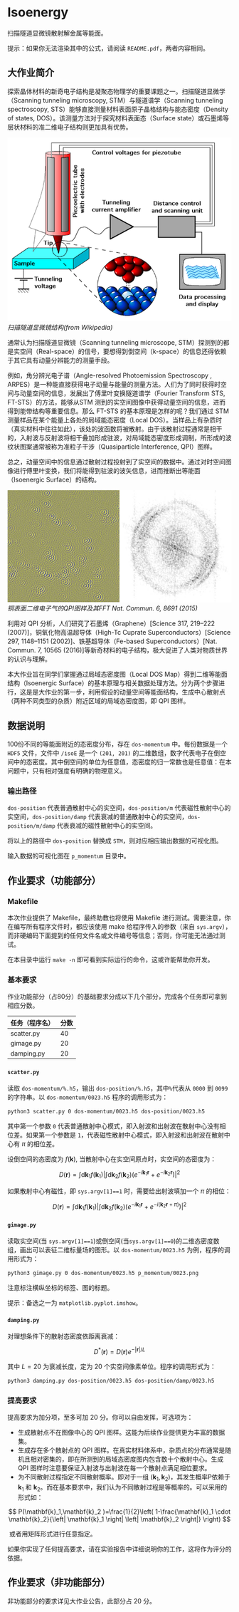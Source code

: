 # Isoenergy

扫描隧道显微镜散射解金属等能面。

提示：如果你无法渲染其中的公式，请阅读 `README.pdf`，两者内容相同。

## 大作业简介

探索晶体材料的新奇电子结构是凝聚态物理学的重要课题之一。扫描隧道显微学（Scanning tunneling microscopy, STM）与隧道谱学（Scanning tunneling spectroscopy, STS）能够直接测量材料表面原子晶格结构与能态密度（Density of states, DOS）。该测量方法对于探究材料表面态（Surface state）或石墨烯等层状材料的准二维电子结构则更加具有优势。

![扫描隧道显微镜结构(from Wikipedia)](STM-schematics.png)  
*扫描隧道显微镜结构(from Wikipedia)*

通常认为扫描隧道显微镜（Scanning tunneling microscope, STM）探测到的都是实空间（Real-space）的信号，要想得到倒空间（k-space）的信息还得依赖于其它具有动量分辨能力的测量手段。

例如，角分辨光电子谱（Angle-resolved Photoemission Spectroscopy , ARPES）是一种能直接获得电子动量与能量的测量方法。人们为了同时获得时空间与动量空间的信息，发展出了傅里叶变换隧道谱学（Fourier Transform STS, FT-STS）的方法，能够从STM 测到的实空间图像中获得动量空间的信息，进而得到能带结构等重要信息。那么 FT-STS 的基本原理是怎样的呢？我们通过 STM 测量样品在某个能量上各处的局域能态密度（Local DOS）。当样品上有杂质时（真实材料中往往如此），该处的波函数将被散射。由于该散射过程通常是相干的，入射波与反射波将相干叠加形成驻波，对局域能态密度形成调制，所形成的波纹状图案通常被称为准粒子干涉（Quasiparticle Interference, QPI）图样。

总之，动量空间中的信息通过散射过程投射到了实空间的数据中。通过对时空间图像进行傅里叶变换，我们将能得到驻波的波矢信息，进而推断出等能面（Isoenergic Surface）的结构。

![铜表面二维电子气的QPI图样及其FFT Nat. Commun. 6, 8691 (2015)](copper-QPI.png)  
*铜表面二维电子气的QPI图样及其FFT Nat. Commun. 6, 8691 (2015)*

利用对 QPI 分析，人们研究了石墨烯（Graphene）[Science 317, 219–222 (2007)]，铜氧化物高温超导体（High-Tc Cuprate Superconductors）[Science 297, 1148–1151 (2002)]、铁基超导体（Fe-based Superconductors）[Nat. Commun. 7, 10565 (2016)]等新奇材料的电子结构，极大促进了人类对物质世界的认识与理解。

本大作业旨在同学们掌握通过局域态密度图（Local DOS Map）得到二维等能面结构（Isoenergic Surface）的基本原理与相关数据处理方法。分为两个步骤进行，这是是大作业的第一步，利用假设的动量空间等能面结构，生成中心散射点（两种不同类型的杂质）附近区域的局域态密度图，即 QPI 图样。

## 数据说明

100份不同的等能面附近的态密度分布，存在 `dos-momentum` 中。每份数据是一个 `HDF5` 文件，文件中 `/isoE` 是一个 `(201, 201)` 的二维数组，数字代表电子在倒空间中的态密度。其中倒空间的单位为任意值，态密度的归一常数也是任意值：在本问题中，只有相对强度有明确的物理意义。

### 输出路径

`dos-position` 代表普通散射中心的实空间，`dos-position/m` 代表磁性散射中心的实空间，`dos-position/damp` 代表衰减的普通散射中心的实空间，`dos-position/m/damp` 代表衰减的磁性散射中心的实空间。

将以上的路径中 `dos-position` 替换成 `STM`，则对应相应输出数据的可视化图。

输入数据的可视化图在 `p_momentum` 目录中。

## 作业要求（功能部分）

### Makefile

本次作业提供了 Makefile，最终助教也将使用 Makefile 进行测试。需要注意，你在编写所有程序文件时，都应该使用 make 给程序传入的参数（来自 `sys.argv`），而非硬编码下面提到的任何文件名或文件编号等信息；否则，你可能无法通过测试。

在本目录中运行 `make -n` 即可看到实际运行的命令，这或许能帮助你开发。

### 基本要求

作业功能部分（占80分）的基础要求分成以下几个部分，完成各个任务即可拿到相应分数。

| 任务（程序名）  | 分数 |
| --------------- | ---- |
| scatter.py      | 40   |
| gimage.py       | 20   |
| damping.py      | 20   |

#### `scatter.py `

读取 `dos-momentum/%.h5`，输出 `dos-position/%.h5`，其中`%`代表从 `0000` 到 `0099` 的字符串。以 `dos-momentum/0023.h5` 程序的调用形式为：

```bash
python3 scatter.py 0 dos-momentum/0023.h5 dos-position/0023.h5
```

其中第一个参数 `0` 代表普通散射中心模式，即入射波和出射波在散射中心没有相位差。如果第一个参数是 `1`，代表磁性散射中心模式，即入射波和出射波在散射中心有 $\pi$ 的相位差。

设倒空间的态密度为 $f(\mathbf{k})$, 当散射中心在实空间原点时，实空间的态密度为：

$$
 D(\mathbf{r}) = \int \mathrm{d}\mathbf{k}_1 f(\mathbf{k}_1) \left|\int \mathrm{d}\mathbf{k}_2 f(\mathbf{k}_2) (e^{-i\mathbf{k}_1\mathbf{r}} + e^{-i\mathbf{k}_2\mathbf{r}})\right|^2
$$

如果散射中心有磁性，即 `sys.argv[1]==1` 时，需要给出射波填加一个 $\pi$ 的相位：

$$
D(\mathbf{r}) = \int \mathrm{d}\mathbf{k}_1 f(\mathbf{k}_1) \left|\int \mathrm{d}\mathbf{k}_2 f(\mathbf{k}_2) (e^{-i\mathbf{k}_1\mathbf{r}} + e^{-i(\mathbf{k}_2\mathbf{r} + \pi)})\right|^2 
$$

#### `gimage.py`

读取实空间(当 `sys.argv[1]==1`)或倒空间(当`sys.argv[1]==0`)的二维态密度数组，画出可以表征二维标量场的图形。以 `dos-momentum/0023.h5` 为例，程序的调用形式为：

```bash
python3 gimage.py 0 dos-momentum/0023.h5 p_momentum/0023.png
```

注意标注横纵坐标的标签、图的标题。

提示：备选之一为 `matplotlib.pyplot.imshow`。

#### `damping.py`

对理想条件下的散射态密度依距离衰减：

$$
 D^*(\mathbf{r}) = D(\mathbf{r}) e^{-|\mathbf{r}| / L} 
$$

其中 $L=20$ 为衰减长度，定为 20 个实空间像素单位。程序的调用形式为：

```bash
python3 damping.py dos-position/0023.h5 dos-position/damp/0023.h5
```

### 提高要求

提高要求为加分项，至多可加 20 分。你可以自由发挥，可选项为：

* 生成散射点不在图像中心的 QPI 图样。这能为后续作业提供更为丰富的数据集。
* 生成存在多个散射点的 QPI 图样。在真实材料体系中，杂质点的分布通常是随机且相对密集的，即在所测到的局域态密度图内包含数十个散射中心。生成 QPI 图样时注意要保证入射波与出射波在每一个散射点满足相位要求。
* 为不同散射过程指定不同散射概率。即对于一组 $(\mathbf{k}_1,\mathbf{k}_2)​$，其发生概率P依赖于 $\mathbf{k}_1​$ 和 $\mathbf{k}_2​$。而在基本要求中，我们认为不同散射过程是等概率的。可以采用的形式如：

$$
P(\mathbf{k}_1,\mathbf{k}_2 )=\frac{1}{2}\left( 1-\frac{\mathbf{k}_1 \cdot \mathbf{k}_2}{\left| \mathbf{k}_1 \right| \left| \mathbf{k}_2 \right|} \right)
$$



​	或者用矩阵形式进行任意指定。

如果你实现了任何提高要求，请在实验报告中详细说明你的工作，这将作为评分的依据。

## 作业要求（非功能部分）

非功能部分的要求详见大作业公告，此部分占 20 分。
